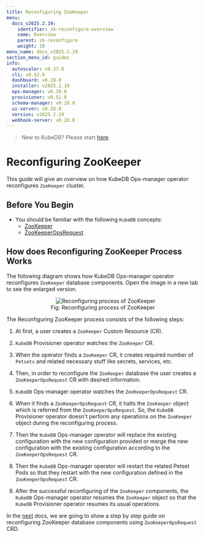 ```yaml
---
title: Reconfiguring ZooKeeper
menu:
  docs_v2025.2.19:
    identifier: zk-reconfigure-overview
    name: Overview
    parent: zk-reconfigure
    weight: 10
menu_name: docs_v2025.2.19
section_menu_id: guides
info:
  autoscaler: v0.37.0
  cli: v0.52.0
  dashboard: v0.28.0
  installer: v2025.2.19
  ops-manager: v0.39.0
  provisioner: v0.52.0
  schema-manager: v0.28.0
  ui-server: v0.28.0
  version: v2025.2.19
  webhook-server: v0.28.0
---
```


> New to KubeDB? Please start [here](/docs/v2025.2.19/README).

# Reconfiguring ZooKeeper

This guide will give an overview on how KubeDB Ops-manager operator reconfigures `ZooKeeper` cluster.

## Before You Begin

- You should be familiar with the following `KubeDB` concepts:
  - [ZooKeeper](/docs/v2025.2.19/guides/zookeeper/concepts/zookeeper)
  - [ZooKeeperOpsRequest](/docs/v2025.2.19/guides/zookeeper/concepts/opsrequest)

## How does Reconfiguring ZooKeeper Process Works

The following diagram shows how KubeDB Ops-manager operator reconfigures `ZooKeeper` database components. Open the image in a new tab to see the enlarged version.

<figure align="center">
  <img alt="Reconfiguring process of ZooKeeper" src="/docs/v2025.2.19/images/day-2-operation/zookeeper/zk-reconfigure.svg">
<figcaption align="center">Fig: Reconfiguring process of ZooKeeper</figcaption>
</figure>

The Reconfiguring ZooKeeper process consists of the following steps:

1. At first, a user creates a `ZooKeeper` Custom Resource (CR).

2. `KubeDB` Provisioner  operator watches the `ZooKeeper` CR.

3. When the operator finds a `ZooKeeper` CR, it creates required number of `Petsets` and related necessary stuff like secrets, services, etc.

4. Then, in order to reconfigure the `ZooKeeper` database the user creates a `ZooKeeperOpsRequest` CR with desired information.

5. `KubeDB` Ops-manager operator watches the `ZooKeeperOpsRequest` CR.

6. When it finds a `ZooKeeperOpsRequest` CR, it halts the `ZooKeeper` object which is referred from the `ZooKeeperOpsRequest`. So, the `KubeDB` Provisioner  operator doesn't perform any operations on the `ZooKeeper` object during the reconfiguring process.  

7. Then the `KubeDB` Ops-manager operator will replace the existing configuration with the new configuration provided or merge the new configuration with the existing configuration according to the `ZooKeeperOpsRequest` CR.

8. Then the `KubeDB` Ops-manager operator will restart the related Petset Pods so that they restart with the new configuration defined in the `ZooKeeperOpsRequest` CR.

9. After the successful reconfiguring of the `ZooKeeper` components, the `KubeDB` Ops-manager operator resumes the `ZooKeeper` object so that the `KubeDB` Provisioner  operator resumes its usual operations.

In the [next](/docs/v2025.2.19/guides/zookeeper/reconfigure/reconfigure) docs, we are going to show a step by step guide on reconfiguring ZooKeeper database components using `ZooKeeperOpsRequest` CRD.
